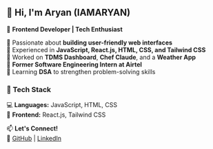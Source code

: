 ## 👋 Hi, I'm Aryan (IAMARYAN)  

🚀 **Frontend Developer | Tech Enthusiast**  

🔹 Passionate about **building user-friendly web interfaces**  
🔹 Experienced in **JavaScript, React.js, HTML, CSS, and Tailwind CSS**  
🔹 Worked on **TDMS Dashboard**, **Chef Claude**, and a **Weather App**  
🔹 **Former Software Engineering Intern at Airtel**  
🔹 Learning **DSA** to strengthen problem-solving skills  

### 🔧 Tech Stack  
💻 **Languages:** JavaScript, HTML, CSS  
🎨 **Frontend:** React.js, Tailwind CSS  

📫 **Let's Connect!**  
🔗 [GitHub](https://github.com/IAMARYAN) | [LinkedIn](https://www.linkedin.com/in/aryan26/)

